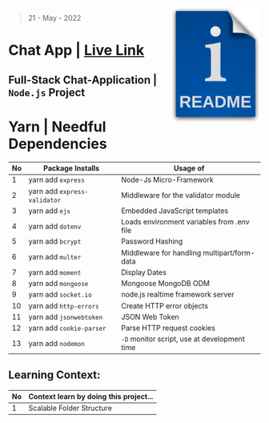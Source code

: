 <img src="./public/readme.png" style='width:180px' align="right" />

> 21 - May - 2022 

# Chat App | [Live Link][heroku]

## Full-Stack Chat-Application | `Node.js` Project


# Yarn | Needful Dependencies
|No| Package Installs             | Usage of                                    |
|--|------------------------------|---------------------------------------------|
| 1| yarn add `express`           | Node-Js Micro-Framework                     |
| 2| yarn add `express-validator` | Middleware for the validator module         |
| 3| yarn add `ejs`               | Embedded JavaScript templates               |
| 4| yarn add `dotenv`            | Loads environment variables from .env file  |
| 5| yarn add `bcrypt`            | Password Hashing                            |
| 6| yarn add `multer`            | Middleware for handling multipart/form-data |
| 7| yarn add `moment`            | Display Dates                               |
| 8| yarn add `mongoose`          | Mongoose MongoDB ODM                        |
| 9| yarn add `socket.io`         | node.js realtime framework server           |
|10| yarn add `http-errors`       | Create HTTP error objects                   |
|11| yarn add `jsonwebtoken`      | JSON Web Token                              |
|12| yarn add `cookie-parser`     | Parse HTTP request cookies                  |
|13| yarn add `nodemon`           | `-D` monitor script, use at development time|



## Learning Context:
|No| Context learn by doing this project...                             | 
|--|--------------------------------------------------------------------|
| 1| Scalable Folder Structure                                          |



[heroku]: www
<!-- 
yarn add express dotenv ejs mongoose multer cookie-parser express-validator jsonwebtoken bcrypt http-errors 
-->